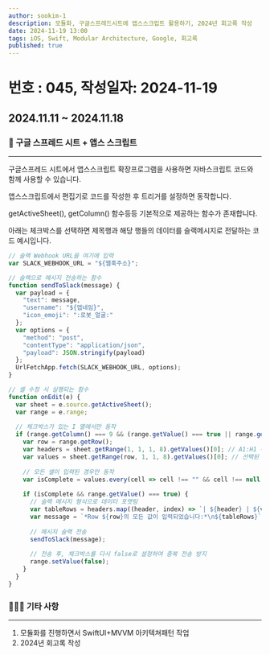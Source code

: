 ```yaml
---
author: sookim-1
description: 모듈화, 구글스프레드시트에 앱스스크립트 활용하기, 2024년 회고록 작성
date: 2024-11-19 13:00
tags: iOS, Swift, Modular Architecture, Google, 회고록
published: true
---
```

# 번호 : 045, 작성일자: 2024-11-19
## 2024.11.11 ~ 2024.11.18
### 🤖 구글 스프레드 시트 + 앱스 스크립트

---

구글스프레드 시트에서 앱스스크립트 확장프로그램을 사용하면 자바스크립트 코드와 함께 사용할 수 있습니다.

앱스스크립트에서 편집기로 코드를 작성한 후 트리거를 설정하면 동작합니다.

getActiveSheet(), getColumn() 함수등등 기본적으로 제공하는 함수가 존재합니다.

아래는 체크박스를 선택하면 제목행과 해당 행들의 데이터를 슬랙메시지로 전달하는 코드 예시입니다.

```javascript
// 슬랙 Webhook URL을 여기에 입력
var SLACK_WEBHOOK_URL = "${웹훅주소}";

// 슬랙으로 메시지 전송하는 함수
function sendToSlack(message) {
  var payload = {
    "text": message,
    "username": "${앱네임}",
    "icon_emoji": ":로봇_얼굴:"
  };
  var options = {
    "method": "post",
    "contentType": "application/json",
    "payload": JSON.stringify(payload)
  };
  UrlFetchApp.fetch(SLACK_WEBHOOK_URL, options);
}

// 셀 수정 시 실행되는 함수
function onEdit(e) {
  var sheet = e.source.getActiveSheet();
  var range = e.range;
  
  // 체크박스가 있는 I 열에서만 동작
  if (range.getColumn() === 9 && (range.getValue() === true || range.getValue() === false)) {
    var row = range.getRow();
    var headers = sheet.getRange(1, 1, 1, 8).getValues()[0]; // A1:H1 헤더 가져오기
    var values = sheet.getRange(row, 1, 1, 8).getValues()[0]; // 선택된 행의 A:H 값 가져오기
    
    // 모든 셀이 입력된 경우만 동작
    var isComplete = values.every(cell => cell !== "" && cell !== null && cell !== undefined);
    
    if (isComplete && range.getValue() === true) {
      // 슬랙 메시지 형식으로 데이터 포맷팅
      var tableRows = headers.map((header, index) => `| ${header} | ${values[index]} |`).join("\n");
      var message = `*Row ${row}의 모든 값이 입력되었습니다:*\n${tableRows}`;
      
      // 메시지 슬랙 전송
      sendToSlack(message);
      
      // 전송 후, 체크박스를 다시 false로 설정하여 중복 전송 방지
      range.setValue(false);
    }
  }
}
```

### 🙋🏻‍♂️ 기타 사항

---

1. 모듈화를 진행하면서 SwiftUI+MVVM 아키텍쳐패턴 작업
2. 2024년 회고록 작성
